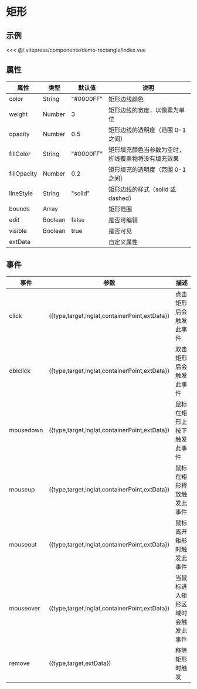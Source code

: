 # 矩形

## 示例

<demo-rectangle></demo-rectangle>

<code-details>
<<< @/.vitepress/components/demo-rectangle/index.vue
</code-details>

## 属性

| 属性        | 类型    | 默认值    | 说明                                               |
| ----------- | ------- | --------- | -------------------------------------------------- |
| color       | String  | "#0000FF" | 矩形边线颜色                                       |
| weight      | Number  | 3         | 矩形边线的宽度，以像素为单位                       |
| opacity     | Number  | 0.5       | 矩形边线的透明度（范围 0-1 之间）                  |
| fillColor   | String  | "#0000FF" | 矩形填充颜色当参数为空时，折线覆盖物将没有填充效果 |
| fillOpacity | Number  | 0.2       | 矩形填充的透明度（范围 0-1 之间）                  |
| lineStyle   | String  | "solid"   | 矩形边线的样式（solid 或 dashed）                  |
| bounds      | Array   |           | 矩形范围                                           |
| edit        | Boolean | false     | 是否可编辑                                         |
| visible     | Boolean | true      | 是否可见                                           |
| extData     |         |           | 自定义属性                                         |

## 事件

| 事件      | 参数                                          | 描述                             |
| --------- | --------------------------------------------- | -------------------------------- |
| click     | ({type,target,lnglat,containerPoint,extData}) | 点击矩形后会触发此事件           |
| dblclick  | ({type,target,lnglat,containerPoint,extData}) | 双击矩形后会触发此事件           |
| mousedown | ({type,target,lnglat,containerPoint,extData}) | 鼠标在矩形上按下触发此事件       |
| mouseup   | ({type,target,lnglat,containerPoint,extData}) | 鼠标在矩形释放触发此事件         |
| mouseout  | ({type,target,lnglat,containerPoint,extData}) | 鼠标离开矩形时触发此事件         |
| mouseover | ({type,target,lnglat,containerPoint,extData}) | 当鼠标进入矩形区域时会触发此事件 |
| remove    | ({type,target,extData})                       | 移除矩形时触发                   |
